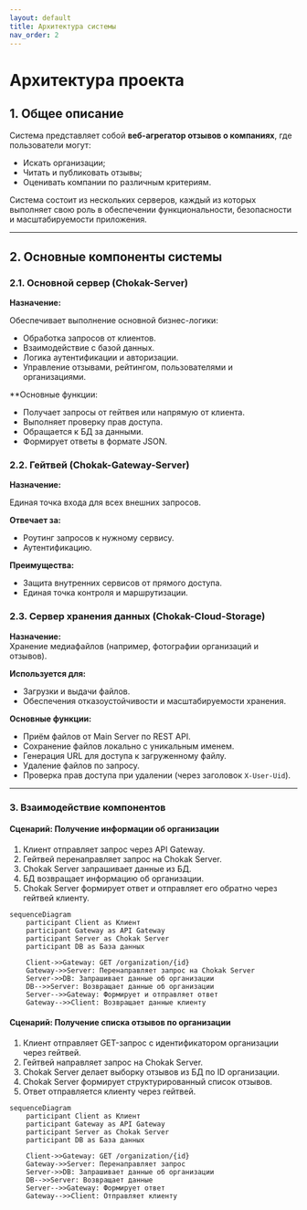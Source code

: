 ```yaml
---
layout: default
title: Архитектура системы
nav_order: 2
---
```


# Архитектура проекта

## 1. Общее описание

Система представляет собой **веб-агрегатор отзывов о компаниях**, где пользователи могут:

- Искать организации;
- Читать и публиковать отзывы;
- Оценивать компании по различным критериям.

Система состоит из нескольких серверов, каждый из которых выполняет свою роль в обеспечении функциональности, безопасности и масштабируемости приложения.

---

## 2. Основные компоненты системы

### 2.1. Основной сервер (Chokak-Server)

**Назначение:**  

Обеспечивает выполнение основной бизнес-логики:

- Обработка запросов от клиентов.
- Взаимодействие с базой данных.
- Логика аутентификации и авторизации.
- Управление отзывами, рейтингом, пользователями и организациями.

**Основные функции:

- Получает запросы от гейтвея или напрямую от клиента.
- Выполняет проверку прав доступа.
- Обращается к БД за данными.
- Формирует ответы в формате JSON.

### 2.2. Гейтвей (Chokak-Gateway-Server)

**Назначение:**

Единая точка входа для всех внешних запросов. 

**Отвечает за:**

- Роутинг запросов к нужному сервису.
- Аутентификацию.

**Преимущества:**

- Защита внутренних сервисов от прямого доступа.
- Единая точка контроля и маршрутизации.

### 2.3. Сервер хранения данных (Chokak-Cloud-Storage)
**Назначение:**  
Хранение медиафайлов (например, фотографии организаций и отзывов).

**Используется для:**

- Загрузки и выдачи файлов.
- Обеспечения отказоустойчивости и масштабируемости хранения.

**Основные функции:**
- Приём файлов от Main Server по REST API.
- Сохранение файлов локально с уникальным именем.
- Генерация URL для доступа к загруженному файлу.
- Удаление файлов по запросу.
- Проверка прав доступа при удалении (через заголовок `X-User-Uid`).

---

### 3. Взаимодействие компонентов

#### Сценарий: Получение информации об организации

1. Клиент отправляет запрос через API Gateway.
2. Гейтвей перенаправляет запрос на Chokak Server.
3. Chokak Server запрашивает данные из БД.
4. БД возвращает информацию об организации.
5. Chokak Server формирует ответ и отправляет его обратно через гейтвей клиенту.

```mermaid
sequenceDiagram
    participant Client as Клиент
    participant Gateway as API Gateway
    participant Server as Chokak Server
    participant DB as База данных

    Client->>Gateway: GET /organization/{id}
    Gateway->>Server: Перенаправляет запрос на Chokak Server
    Server->>DB: Запрашивает данные об организации
    DB-->>Server: Возвращает данные об организации
    Server-->>Gateway: Формирует и отправляет ответ
    Gateway-->>Client: Возвращает данные клиенту
```

#### Сценарий: Получение списка отзывов по организации

1. Клиент отправляет GET-запрос с идентификатором организации через гейтвей.
2. Гейтвей направляет запрос на Chokak Server.
3. Chokak Server делает выборку отзывов из БД по ID организации.
4. Chokak Server формирует структурированный список отзывов.
5. Ответ отправляется клиенту через гейтвей.

```mermaid
sequenceDiagram
    participant Client as Клиент
    participant Gateway as API Gateway
    participant Server as Chokak Server
    participant DB as База данных

    Client->>Gateway: GET /organization/{id}
    Gateway->>Server: Перенаправляет запрос
    Server->>DB: Запрашивает данные об организации
    DB-->>Server: Возвращает данные
    Server-->>Gateway: Формирует ответ
    Gateway-->>Client: Отправляет клиенту
```
